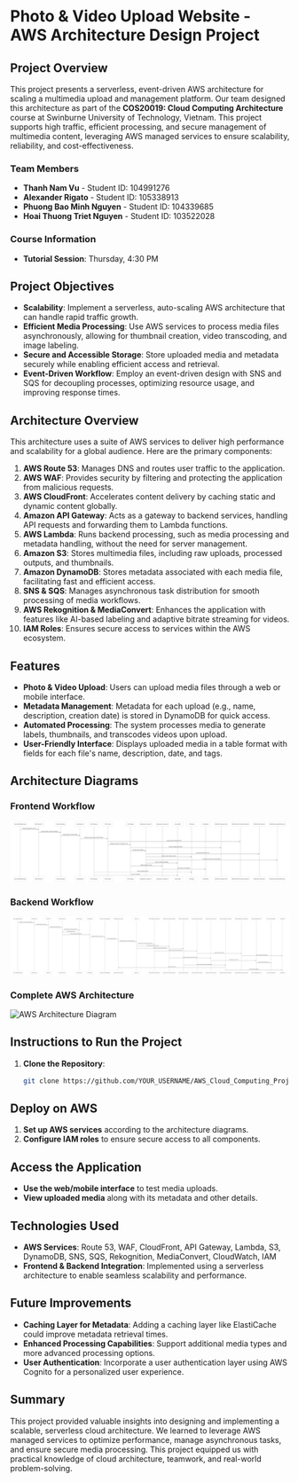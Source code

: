# Photo & Video Upload Website - AWS Architecture Design Project

## Project Overview
This project presents a serverless, event-driven AWS architecture for scaling a multimedia upload and management platform. Our team designed this architecture as part of the **COS20019: Cloud Computing Architecture** course at Swinburne University of Technology, Vietnam. This project supports high traffic, efficient processing, and secure management of multimedia content, leveraging AWS managed services to ensure scalability, reliability, and cost-effectiveness.

### Team Members
- **Thanh Nam Vu** - Student ID: 104991276
- **Alexander Rigato** - Student ID: 105338913
- **Phuong Bao Minh Nguyen** - Student ID: 104339685
- **Hoai Thuong Triet Nguyen** - Student ID: 103522028

### Course Information
- **Tutorial Session**: Thursday, 4:30 PM

## Project Objectives
- **Scalability**: Implement a serverless, auto-scaling AWS architecture that can handle rapid traffic growth.
- **Efficient Media Processing**: Use AWS services to process media files asynchronously, allowing for thumbnail creation, video transcoding, and image labeling.
- **Secure and Accessible Storage**: Store uploaded media and metadata securely while enabling efficient access and retrieval.
- **Event-Driven Workflow**: Employ an event-driven design with SNS and SQS for decoupling processes, optimizing resource usage, and improving response times.

## Architecture Overview
This architecture uses a suite of AWS services to deliver high performance and scalability for a global audience. Here are the primary components:

1. **AWS Route 53**: Manages DNS and routes user traffic to the application.
2. **AWS WAF**: Provides security by filtering and protecting the application from malicious requests.
3. **AWS CloudFront**: Accelerates content delivery by caching static and dynamic content globally.
4. **Amazon API Gateway**: Acts as a gateway to backend services, handling API requests and forwarding them to Lambda functions.
5. **AWS Lambda**: Runs backend processing, such as media processing and metadata handling, without the need for server management.
6. **Amazon S3**: Stores multimedia files, including raw uploads, processed outputs, and thumbnails.
7. **Amazon DynamoDB**: Stores metadata associated with each media file, facilitating fast and efficient access.
8. **SNS & SQS**: Manages asynchronous task distribution for smooth processing of media workflows.
9. **AWS Rekognition & MediaConvert**: Enhances the application with features like AI-based labeling and adaptive bitrate streaming for videos.
10. **IAM Roles**: Ensures secure access to services within the AWS ecosystem.

## Features
- **Photo & Video Upload**: Users can upload media files through a web or mobile interface.
- **Metadata Management**: Metadata for each upload (e.g., name, description, creation date) is stored in DynamoDB for quick access.
- **Automated Processing**: The system processes media to generate labels, thumbnails, and transcodes videos upon upload.
- **User-Friendly Interface**: Displays uploaded media in a table format with fields for each file's name, description, date, and tags.

## Architecture Diagrams
### Frontend Workflow
![Frontend Diagram](Front%20end%20diagram.png)

### Backend Workflow
![Backend Diagram](Back%20end%20diagram.png)

### Complete AWS Architecture
![AWS Architecture Diagram](AWS%20Architecture%20diagram.png)

## Instructions to Run the Project
1. **Clone the Repository**:
   ```bash
   git clone https://github.com/YOUR_USERNAME/AWS_Cloud_Computing_Project.git
## Deploy on AWS
1. **Set up AWS services** according to the architecture diagrams.
2. **Configure IAM roles** to ensure secure access to all components.

## Access the Application
- **Use the web/mobile interface** to test media uploads.
- **View uploaded media** along with its metadata and other details.

## Technologies Used
- **AWS Services**: Route 53, WAF, CloudFront, API Gateway, Lambda, S3, DynamoDB, SNS, SQS, Rekognition, MediaConvert, CloudWatch, IAM
- **Frontend & Backend Integration**: Implemented using a serverless architecture to enable seamless scalability and performance.

## Future Improvements
- **Caching Layer for Metadata**: Adding a caching layer like ElastiCache could improve metadata retrieval times.
- **Enhanced Processing Capabilities**: Support additional media types and more advanced processing options.
- **User Authentication**: Incorporate a user authentication layer using AWS Cognito for a personalized user experience.

## Summary
This project provided valuable insights into designing and implementing a scalable, serverless cloud architecture. We learned to leverage AWS managed services to optimize performance, manage asynchronous tasks, and ensure secure media processing. This project equipped us with practical knowledge of cloud architecture, teamwork, and real-world problem-solving.
